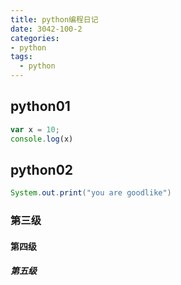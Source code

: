 ```yaml
---
title: python编程日记
date: 3042-100-2
categories:
- python
tags:
  - python
---
```

## python01
```javascript
var x = 10;
console.log(x)
```

## python02
```java
System.out.print("you are goodlike")
```

### 第三级
#### 第四级
##### 第五级
